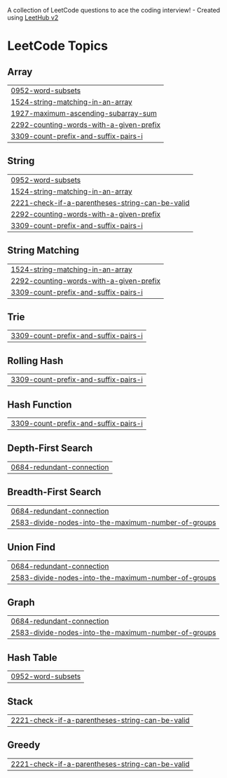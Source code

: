 A collection of LeetCode questions to ace the coding interview! - Created using [LeetHub v2](https://github.com/arunbhardwaj/LeetHub-2.0)
<!---LeetCode Topics Start-->
# LeetCode Topics
## Array
|  |
| ------- |
| [0952-word-subsets](https://github.com/Sebastian-Dante/leetcode-solutions/tree/master/0952-word-subsets) |
| [1524-string-matching-in-an-array](https://github.com/Sebastian-Dante/leetcode-solutions/tree/master/1524-string-matching-in-an-array) |
| [1927-maximum-ascending-subarray-sum](https://github.com/Sebastian-Dante/leetcode-solutions/tree/master/1927-maximum-ascending-subarray-sum) |
| [2292-counting-words-with-a-given-prefix](https://github.com/Sebastian-Dante/leetcode-solutions/tree/master/2292-counting-words-with-a-given-prefix) |
| [3309-count-prefix-and-suffix-pairs-i](https://github.com/Sebastian-Dante/leetcode-solutions/tree/master/3309-count-prefix-and-suffix-pairs-i) |
## String
|  |
| ------- |
| [0952-word-subsets](https://github.com/Sebastian-Dante/leetcode-solutions/tree/master/0952-word-subsets) |
| [1524-string-matching-in-an-array](https://github.com/Sebastian-Dante/leetcode-solutions/tree/master/1524-string-matching-in-an-array) |
| [2221-check-if-a-parentheses-string-can-be-valid](https://github.com/Sebastian-Dante/leetcode-solutions/tree/master/2221-check-if-a-parentheses-string-can-be-valid) |
| [2292-counting-words-with-a-given-prefix](https://github.com/Sebastian-Dante/leetcode-solutions/tree/master/2292-counting-words-with-a-given-prefix) |
| [3309-count-prefix-and-suffix-pairs-i](https://github.com/Sebastian-Dante/leetcode-solutions/tree/master/3309-count-prefix-and-suffix-pairs-i) |
## String Matching
|  |
| ------- |
| [1524-string-matching-in-an-array](https://github.com/Sebastian-Dante/leetcode-solutions/tree/master/1524-string-matching-in-an-array) |
| [2292-counting-words-with-a-given-prefix](https://github.com/Sebastian-Dante/leetcode-solutions/tree/master/2292-counting-words-with-a-given-prefix) |
| [3309-count-prefix-and-suffix-pairs-i](https://github.com/Sebastian-Dante/leetcode-solutions/tree/master/3309-count-prefix-and-suffix-pairs-i) |
## Trie
|  |
| ------- |
| [3309-count-prefix-and-suffix-pairs-i](https://github.com/Sebastian-Dante/leetcode-solutions/tree/master/3309-count-prefix-and-suffix-pairs-i) |
## Rolling Hash
|  |
| ------- |
| [3309-count-prefix-and-suffix-pairs-i](https://github.com/Sebastian-Dante/leetcode-solutions/tree/master/3309-count-prefix-and-suffix-pairs-i) |
## Hash Function
|  |
| ------- |
| [3309-count-prefix-and-suffix-pairs-i](https://github.com/Sebastian-Dante/leetcode-solutions/tree/master/3309-count-prefix-and-suffix-pairs-i) |
## Depth-First Search
|  |
| ------- |
| [0684-redundant-connection](https://github.com/Sebastian-Dante/leetcode-solutions/tree/master/0684-redundant-connection) |
## Breadth-First Search
|  |
| ------- |
| [0684-redundant-connection](https://github.com/Sebastian-Dante/leetcode-solutions/tree/master/0684-redundant-connection) |
| [2583-divide-nodes-into-the-maximum-number-of-groups](https://github.com/Sebastian-Dante/leetcode-solutions/tree/master/2583-divide-nodes-into-the-maximum-number-of-groups) |
## Union Find
|  |
| ------- |
| [0684-redundant-connection](https://github.com/Sebastian-Dante/leetcode-solutions/tree/master/0684-redundant-connection) |
| [2583-divide-nodes-into-the-maximum-number-of-groups](https://github.com/Sebastian-Dante/leetcode-solutions/tree/master/2583-divide-nodes-into-the-maximum-number-of-groups) |
## Graph
|  |
| ------- |
| [0684-redundant-connection](https://github.com/Sebastian-Dante/leetcode-solutions/tree/master/0684-redundant-connection) |
| [2583-divide-nodes-into-the-maximum-number-of-groups](https://github.com/Sebastian-Dante/leetcode-solutions/tree/master/2583-divide-nodes-into-the-maximum-number-of-groups) |
## Hash Table
|  |
| ------- |
| [0952-word-subsets](https://github.com/Sebastian-Dante/leetcode-solutions/tree/master/0952-word-subsets) |
## Stack
|  |
| ------- |
| [2221-check-if-a-parentheses-string-can-be-valid](https://github.com/Sebastian-Dante/leetcode-solutions/tree/master/2221-check-if-a-parentheses-string-can-be-valid) |
## Greedy
|  |
| ------- |
| [2221-check-if-a-parentheses-string-can-be-valid](https://github.com/Sebastian-Dante/leetcode-solutions/tree/master/2221-check-if-a-parentheses-string-can-be-valid) |
<!---LeetCode Topics End-->